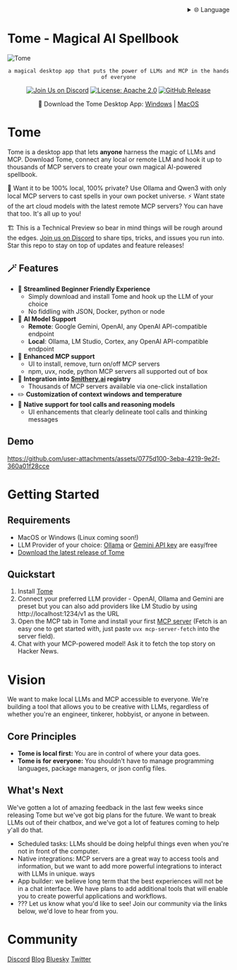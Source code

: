 
<div align="right">
  <details>
    <summary >🌐 Language</summary>
    <div>
      <div align="right">
        <p><a href="https://openaitx.github.io/view.html?user=runebookai&project=tome&lang=en">English</a></p>
        <p><a href="https://openaitx.github.io/view.html?user=runebookai&project=tome&lang=zh-CN">简体中文</a></p>
        <p><a href="https://openaitx.github.io/view.html?user=runebookai&project=tome&lang=zh-TW">繁體中文</a></p>
        <p><a href="https://openaitx.github.io/view.html?user=runebookai&project=tome&lang=ja">日本語</a></p>
        <p><a href="https://openaitx.github.io/view.html?user=runebookai&project=tome&lang=ko">한국어</a></p>
        <p><a href="https://openaitx.github.io/view.html?user=runebookai&project=tome&lang=hi">हिन्दी</a></p>
        <p><a href="https://openaitx.github.io/view.html?user=runebookai&project=tome&lang=th">ไทย</a></p>
        <p><a href="https://openaitx.github.io/view.html?user=runebookai&project=tome&lang=fr">Français</a></p>
        <p><a href="https://openaitx.github.io/view.html?user=runebookai&project=tome&lang=de">Deutsch</a></p>
        <p><a href="https://openaitx.github.io/view.html?user=runebookai&project=tome&lang=es">Español</a></p>
        <p><a href="https://openaitx.github.io/view.html?user=runebookai&project=tome&lang=it">Itapano</a></p>
        <p><a href="https://openaitx.github.io/view.html?user=runebookai&project=tome&lang=ru">Русский</a></p>
        <p><a href="https://openaitx.github.io/view.html?user=runebookai&project=tome&lang=pt">Português</a></p>
        <p><a href="https://openaitx.github.io/view.html?user=runebookai&project=tome&lang=nl">Nederlands</a></p>
        <p><a href="https://openaitx.github.io/view.html?user=runebookai&project=tome&lang=pl">Polski</a></p>
        <p><a href="https://openaitx.github.io/view.html?user=runebookai&project=tome&lang=ar">العربية</a></p>
        <p><a href="https://openaitx.github.io/view.html?user=runebookai&project=tome&lang=fa">فارسی</a></p>
        <p><a href="https://openaitx.github.io/view.html?user=runebookai&project=tome&lang=tr">Türkçe</a></p>
        <p><a href="https://openaitx.github.io/view.html?user=runebookai&project=tome&lang=vi">Tiếng Việt</a></p>
        <p><a href="https://openaitx.github.io/view.html?user=runebookai&project=tome&lang=id">Bahasa Indonesia</a></p>
      </div>
    </div>
  </details>
</div>

# Tome - Magical AI Spellbook

<img src="static/images/repo-header.png" alt="Tome" />

<p align="center">
    <code>a magical desktop app that puts the power of LLMs and MCP in the hands of everyone</code>
</p>

<p align="center">
    <a href="https://discord.gg/9CH6us29YA" target="_blank"><img src="https://img.shields.io/discord/1365100902561742868?logo=discord&logoColor=fff&label=Join%20Us!&color=9D7CD8" alt="Join Us on Discord" /></a>
    <a href="https://opensource.org/licenses/Apache-2.0" target="_blank"><img src="https://img.shields.io/badge/License-Apache_2.0-blue.svg" alt="License: Apache 2.0" /></a>
    <a href="https://github.com/runebookai/tome/releases" target="_blank"><img src="https://img.shields.io/github/v/release/runebookai/tome" alt="GitHub Release" /></a>
</p>

<p align="center">
    🔮 Download the Tome Desktop App: <a href="https://github.com/runebookai/tome/releases/download/0.6.0/Tome_0.6.0_x64-setup.exe">Windows</a> | <a href="https://github.com/runebookai/tome/releases/download/0.6.0/Tome_0.6.0_aarch64.dmg">MacOS</a>
</p>

# Tome

Tome is a desktop app that lets **anyone** harness the magic of LLMs and MCP. Download Tome, connect any local or remote LLM and hook it up to thousands of MCP servers to create your own magical AI-powered spellbook.

🫥 Want it to be 100% local, 100% private? Use Ollama and Qwen3 with only local MCP servers to cast spells in your own pocket universe. ⚡ Want state of the art cloud models with the latest remote MCP servers? You can have that too. It's all up to you!

🏗️ This is a Technical Preview so bear in mind things will be rough around the edges. [Join us on Discord](https://discord.gg/9CH6us29YA) to share tips, tricks, and issues you run into. Star this repo to stay on top of updates and feature releases!

## 🪄 Features

- 🧙 **Streamlined Beginner Friendly Experience**
  - Simply download and install Tome and hook up the LLM of your choice
  - No fiddling with JSON, Docker, python or node
- 🤖 **AI Model Support**
  - **Remote**: Google Gemini, OpenAI, any OpenAI API-compatible endpoint
  - **Local**: Ollama, LM Studio, Cortex, any OpenAI API-compatible endpoint
- 🔮 **Enhanced MCP support**
  - UI to install, remove, turn on/off MCP servers
  - npm, uvx, node, python MCP servers all supported out of box
- 🏪 **Integration into [Smithery.ai](https://smithery.ai) registry**
  - Thousands of MCP servers available via one-click installation
- ✏️ **Customization of context windows and temperature**
- 🧰 **Native support for tool calls and reasoning models**
  - UI enhancements that clearly delineate tool calls and thinking messages

## Demo

https://github.com/user-attachments/assets/0775d100-3eba-4219-9e2f-360a01f28cce

# Getting Started

## Requirements

- MacOS or Windows (Linux coming soon!)
- LLM Provider of your choice: [Ollama](https://ollama.com/) or [Gemini API key](https://aistudio.google.com/app/apikey) are easy/free
- [Download the latest release of Tome](https://github.com/runebookai/tome/releases)

## Quickstart

1. Install [Tome](https://github.com/runebookai/tome/releases)
2. Connect your preferred LLM provider - OpenAI, Ollama and Gemini are preset but you can also add providers like LM Studio by using http://localhost:1234/v1 as the URL
3. Open the MCP tab in Tome and install your first [MCP server](https://github.com/modelcontextprotocol/servers) (Fetch is an easy one to get started with, just paste `uvx mcp-server-fetch` into the server field).
4. Chat with your MCP-powered model! Ask it to fetch the top story on Hacker News.

# Vision

We want to make local LLMs and MCP accessible to everyone. We're building a tool that allows you to be creative with LLMs, regardless
of whether you're an engineer, tinkerer, hobbyist, or anyone in between.

## Core Principles

- **Tome is local first:** You are in control of where your data goes.
- **Tome is for everyone:** You shouldn't have to manage programming languages, package managers, or json config files.

## What's Next

We've gotten a lot of amazing feedback in the last few weeks since releasing Tome but we've got big plans for the future. We want to break LLMs out of their chatbox, and we've got a lot of features coming to help y'all do that.

- Scheduled tasks: LLMs should be doing helpful things even when you're not in front of the computer.
- Native integrations: MCP servers are a great way to access tools and information, but we want to add more powerful integrations to interact with LLMs in unique. ways
- App builder: we believe long term that the best experiences will not be in a chat interface. We have plans to add additional tools that will enable you to create powerful applications and workflows.
- ??? Let us know what you'd like to see! Join our community via the links below, we'd love to hear from you.

# Community

[Discord](https://discord.gg/9CH6us29YA) [Blog](https://blog.runebook.ai) [Bluesky](https://bsky.app/profile/gettome.app) [Twitter](https://twitter.com/get_tome) 
